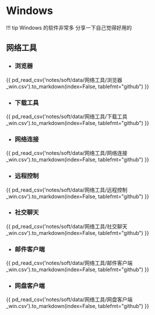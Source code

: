 # Windows

!!! tip
    Windows 的软件非常多 分享一下自己觉得好用的

## 网络工具

- ### 浏览器

{{ pd_read_csv('notes/soft/data/网络工具/浏览器_win.csv').to_markdown(index=False, tablefmt="github") }}

- ### 下载工具

{{ pd_read_csv('notes/soft/data/网络工具/下载工具_win.csv').to_markdown(index=False, tablefmt="github") }}

- ### 网络连接

{{ pd_read_csv('notes/soft/data/网络工具/网络连接_win.csv').to_markdown(index=False, tablefmt="github") }}

- ### 远程控制

{{ pd_read_csv('notes/soft/data/网络工具/远程控制_win.csv').to_markdown(index=False, tablefmt="github") }}

- ### 社交聊天

{{ pd_read_csv('notes/soft/data/网络工具/社交聊天_win.csv').to_markdown(index=False, tablefmt="github") }}

- ### 邮件客户端

{{ pd_read_csv('notes/soft/data/网络工具/邮件客户端_win.csv').to_markdown(index=False, tablefmt="github") }}

- ### 网盘客户端

{{ pd_read_csv('notes/soft/data/网络工具/网盘客户端_win.csv').to_markdown(index=False, tablefmt="github") }}
